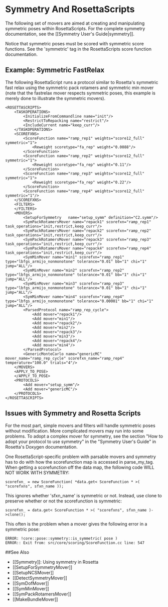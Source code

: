 # Symmetry And RosettaScripts

The following set of movers are aimed at creating and manipulating symmetric poses within RosettaScripts. For the complete symmetry documentation, see the [[Symmetry User's Guide|symmetry]].

Notice that symmetric poses must be scored with symmetric score functions. See the 'symmetric' tag in the RosettaScripts score function documentation.

## Example: Symmetric FastRelax

The following RosettaScript runs a protocol similar to Rosetta's symmetric fast relax using the symmetric pack rotamers and symmetric min mover (note that the fastrelax mover respects symmetric poses, this example is merely done to illustrate the symmetric movers).

```
<ROSETTASCRIPTS>
    <TASKOPERATIONS>
        <InitializeFromCommandline name="init"/>
        <RestrictToRepacking name="restrict"/>
        <IncludeCurrent name="keep_curr"/>
    </TASKOPERATIONS>
    <SCOREFXNS>
        <ScoreFunction name="ramp_rep1" weights="score12_full" symmetric="1">
            <Reweight scoretype="fa_rep" weight="0.0088"/>
        </ScoreFunction>
        <ScoreFunction name="ramp_rep2" weights="score12_full" symmetric="1">
            <Reweight scoretype="fa_rep" weight="0.11"/>
        </ScoreFunction>
        <ScoreFunction name="ramp_rep3" weights="score12_full" symmetric="1">
            <Reweight scoretype="fa_rep" weight="0.22"/>
        </ScoreFunction>
        <ScoreFunction name="ramp_rep4" weights="score12_full" symmetric="1"/>
    </SCOREFXNS>
    <FILTERS>
    </FILTERS>
    <MOVERS>
        <SetupForSymmetry   name="setup_symm" definition="C2.symm"/>
        <SymPackRotamersMover name="repack1" scorefxn="ramp_rep1" task_operations="init,restrict,keep_curr"/>
        <SymPackRotamersMover name="repack2" scorefxn="ramp_rep2" task_operations="init,restrict,keep_curr"/>
        <SymPackRotamersMover name="repack3" scorefxn="ramp_rep3" task_operations="init,restrict,keep_curr"/>
        <SymPackRotamersMover name="repack4" scorefxn="ramp_rep4" task_operations="init,restrict,keep_curr"/>
        <SymMinMover name="min1" scorefxn="ramp_rep1" type="lbfgs_armijo_nonmonotone" tolerance="0.01" bb="1" chi="1" jump="ALL"/>
        <SymMinMover name="min2" scorefxn="ramp_rep2" type="lbfgs_armijo_nonmonotone" tolerance="0.01" bb="1" chi="1" jump="ALL"/>
        <SymMinMover name="min3" scorefxn="ramp_rep3" type="lbfgs_armijo_nonmonotone" tolerance="0.01" bb="1" chi="1" jump="ALL"/>
        <SymMinMover name="min4" scorefxn="ramp_rep4" type="lbfgs_armijo_nonmonotone" tolerance="0.00001" bb="1" chi="1" jump="ALL"/>
        <ParsedProtocol name="ramp_rep_cycle">
            <Add mover="repack1"/>
            <Add mover="min1"/>
            <Add mover="repack2"/>
            <Add mover="min2"/>
            <Add mover="repack3"/>
            <Add mover="min3"/>
            <Add mover="repack4"/>
            <Add mover="min4"/>
        </ParsedProtocol>
        <GenericMonteCarlo name="genericMC" mover_name="ramp_rep_cycle" scorefxn_name="ramp_rep4" temperature="100.0" trials="4"/> 
    </MOVERS>
    <APPLY_TO_POSE>
    </APPLY_TO_POSE>
    <PROTOCOLS>
        <Add mover="setup_symm"/>
        <Add mover="genericMC"/>
    </PROTOCOLS>
</ROSETTASCRIPTS>
```

## Issues with Symmetry and Rosetta Scripts

For the most part, simple movers and filters will handle symmetric poses without modification. More complicated movers may run into some problems. To adopt a complex mover for symmetry, see the section "How to adopt your protocol to use symmetry" in the "Symmetry User's Guide" in Rosetta's Doxygen documentation.

One RosettaScript-specific problem with parsable movers and symmetry has to do with how the scorefunction map is accessed in parse\_my\_tag. When getting a scorefunction off the data map, the following code WILL NOT WORK WITH SYMMETRY:

```
scorefxn_ = new ScoreFunction( *data.get< ScoreFunction * >( "scorefxns", sfxn_name ));
```

This ignores whether 'sfxn\_name' is symmetric or not. Instead, use clone to preserve whether or not the scorefunction is symmetric:

```
scorefxn_ = data.get< ScoreFunction * >( "scorefxns", sfxn_name )->clone();
```

This often is the problem when a mover gives the following error in a symmetric pose:

```
ERROR: !core::pose::symmetry::is_symmetric( pose )
ERROR:: Exit from: src/core/scoring/ScoreFunction.cc line: 547
```

##See Also

* [[Symmetry]]: Using symmetry in Rosetta
* [[SetupForSymmetryMover]]
* [[SetupNCSMover]]
* [[DetectSymmetryMover]]
* [[SymDofMover]]
* [[SymMinMover]]
* [[SymPackRotamersMover]]
* [[MakeBundleMover]]